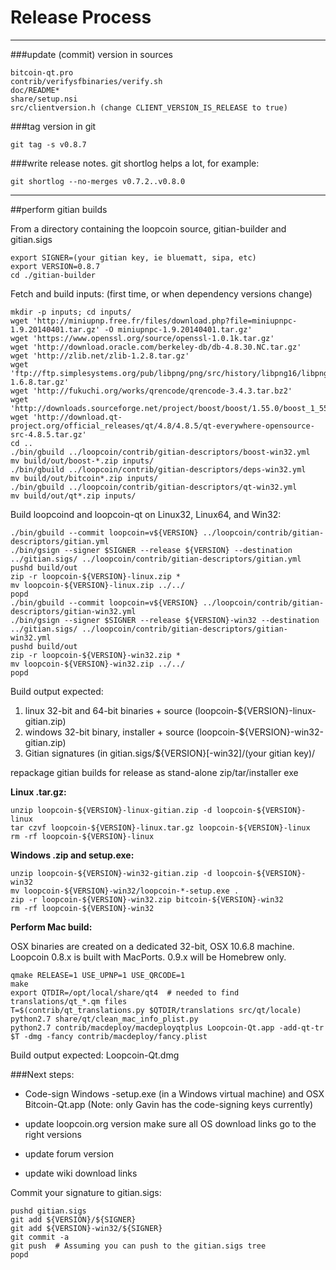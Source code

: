 Release Process
====================

* * *

###update (commit) version in sources


	bitcoin-qt.pro
	contrib/verifysfbinaries/verify.sh
	doc/README*
	share/setup.nsi
	src/clientversion.h (change CLIENT_VERSION_IS_RELEASE to true)

###tag version in git

	git tag -s v0.8.7

###write release notes. git shortlog helps a lot, for example:

	git shortlog --no-merges v0.7.2..v0.8.0

* * *

##perform gitian builds

 From a directory containing the loopcoin source, gitian-builder and gitian.sigs
  
	export SIGNER=(your gitian key, ie bluematt, sipa, etc)
	export VERSION=0.8.7
	cd ./gitian-builder

 Fetch and build inputs: (first time, or when dependency versions change)

	mkdir -p inputs; cd inputs/
	wget 'http://miniupnp.free.fr/files/download.php?file=miniupnpc-1.9.20140401.tar.gz' -O miniupnpc-1.9.20140401.tar.gz'
	wget 'https://www.openssl.org/source/openssl-1.0.1k.tar.gz'
	wget 'http://download.oracle.com/berkeley-db/db-4.8.30.NC.tar.gz'
	wget 'http://zlib.net/zlib-1.2.8.tar.gz'
	wget 'ftp://ftp.simplesystems.org/pub/libpng/png/src/history/libpng16/libpng-1.6.8.tar.gz'
	wget 'http://fukuchi.org/works/qrencode/qrencode-3.4.3.tar.bz2'
	wget 'http://downloads.sourceforge.net/project/boost/boost/1.55.0/boost_1_55_0.tar.bz2'
	wget 'http://download.qt-project.org/official_releases/qt/4.8/4.8.5/qt-everywhere-opensource-src-4.8.5.tar.gz'
	cd ..
	./bin/gbuild ../loopcoin/contrib/gitian-descriptors/boost-win32.yml
	mv build/out/boost-*.zip inputs/
	./bin/gbuild ../loopcoin/contrib/gitian-descriptors/deps-win32.yml
	mv build/out/bitcoin*.zip inputs/
	./bin/gbuild ../loopcoin/contrib/gitian-descriptors/qt-win32.yml
	mv build/out/qt*.zip inputs/

 Build loopcoind and loopcoin-qt on Linux32, Linux64, and Win32:
  
	./bin/gbuild --commit loopcoin=v${VERSION} ../loopcoin/contrib/gitian-descriptors/gitian.yml
	./bin/gsign --signer $SIGNER --release ${VERSION} --destination ../gitian.sigs/ ../loopcoin/contrib/gitian-descriptors/gitian.yml
	pushd build/out
	zip -r loopcoin-${VERSION}-linux.zip *
	mv loopcoin-${VERSION}-linux.zip ../../
	popd
	./bin/gbuild --commit loopcoin=v${VERSION} ../loopcoin/contrib/gitian-descriptors/gitian-win32.yml
	./bin/gsign --signer $SIGNER --release ${VERSION}-win32 --destination ../gitian.sigs/ ../loopcoin/contrib/gitian-descriptors/gitian-win32.yml
	pushd build/out
	zip -r loopcoin-${VERSION}-win32.zip *
	mv loopcoin-${VERSION}-win32.zip ../../
	popd

  Build output expected:

  1. linux 32-bit and 64-bit binaries + source (loopcoin-${VERSION}-linux-gitian.zip)
  2. windows 32-bit binary, installer + source (loopcoin-${VERSION}-win32-gitian.zip)
  3. Gitian signatures (in gitian.sigs/${VERSION}[-win32]/(your gitian key)/

repackage gitian builds for release as stand-alone zip/tar/installer exe

**Linux .tar.gz:**

	unzip loopcoin-${VERSION}-linux-gitian.zip -d loopcoin-${VERSION}-linux
	tar czvf loopcoin-${VERSION}-linux.tar.gz loopcoin-${VERSION}-linux
	rm -rf loopcoin-${VERSION}-linux

**Windows .zip and setup.exe:**

	unzip loopcoin-${VERSION}-win32-gitian.zip -d loopcoin-${VERSION}-win32
	mv loopcoin-${VERSION}-win32/loopcoin-*-setup.exe .
	zip -r loopcoin-${VERSION}-win32.zip bitcoin-${VERSION}-win32
	rm -rf loopcoin-${VERSION}-win32

**Perform Mac build:**

  OSX binaries are created on a dedicated 32-bit, OSX 10.6.8 machine.
  Loopcoin 0.8.x is built with MacPorts.  0.9.x will be Homebrew only.

	qmake RELEASE=1 USE_UPNP=1 USE_QRCODE=1
	make
	export QTDIR=/opt/local/share/qt4  # needed to find translations/qt_*.qm files
	T=$(contrib/qt_translations.py $QTDIR/translations src/qt/locale)
	python2.7 share/qt/clean_mac_info_plist.py
	python2.7 contrib/macdeploy/macdeployqtplus Loopcoin-Qt.app -add-qt-tr $T -dmg -fancy contrib/macdeploy/fancy.plist

 Build output expected: Loopcoin-Qt.dmg

###Next steps:

* Code-sign Windows -setup.exe (in a Windows virtual machine) and
  OSX Bitcoin-Qt.app (Note: only Gavin has the code-signing keys currently)

* update loopcoin.org version
  make sure all OS download links go to the right versions

* update forum version

* update wiki download links

Commit your signature to gitian.sigs:

	pushd gitian.sigs
	git add ${VERSION}/${SIGNER}
	git add ${VERSION}-win32/${SIGNER}
	git commit -a
	git push  # Assuming you can push to the gitian.sigs tree
	popd

